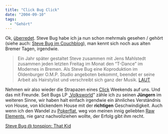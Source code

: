 ```yaml
---
title: "Click Bug Click"
date: "2004-09-10"
tags:
  - "Gehört"
---
```


Ok, [überredet](http://stony.blogg.de/eintrag.php?id=67). Steve Bug habe ich ja nun schon mehrmals gesehen / gehört (siehe auch: [Steve Bug im Couchblog](http://www.google.com/search?q=steve+bug+site%3Acouchblog.de)), man kennt sich noch aus alten Bremer Tagen, irgendwie.

> Ein Jahr später gestaltet Steve zusammen mit Jens Mahlstedt zusammen jeden letzten Freitag im Monat den “T-Dance” im Modernes in Bremen. Als Steve Bug eine Koproduktion im Oldenburger O.M.P. Studio angeboten bekommt, beendet er seine Arbeit als Hairstylist und verschreibt sich ganz der Musik. [LAUT](http://www.laut.de/wortlaut/artists/b/bug_steve/biographie/index.htm)

Nehmen wir also wieder die Strapazen eines [Click](http://click808.de) Weekends auf uns. Und das mit Freunde. Seit Bugs LP „[Volksworld](http://www.discogs.com/release/143166)” zähle ich zu seinen **Jüngern** im weiteren Sinne, wir haben halt einfach irgendwie ein ähnliches Verständnis von House, von klickendem House mit der **richtigen** Geschwindigkeit. Auch wenn ich den Wandel zu [Pokerflat](http://www.pokerflat-recordings.com/), weg von meinen innig geliebten [Raw Elements](http://www.discogs.com/label/Raw+Elements), nie ganz nachvollziehen wollte, der Erfolg gibt ihm recht.

[Steve Bug @ tonspion: That Kid](http://www.tonspion.de/downloadframe.php?id=2177&TS=aa8dffc1ede986b80ef1955cf908164a "MP3")
